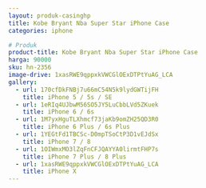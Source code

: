 ```yaml
---
layout: produk-casinghp
title: Kobe Bryant Nba Super Star iPhone Case
categories: iphone

# Produk
product-title: Kobe Bryant Nba Super Star iPhone Case
harga: 90000
sku: hn-2356
image-drive: 1xasRWE9qppxkVWCGlOExDTPtYuAG_LCA
gallery:
  - url: 170cfDkFNBj7u66mC54N5k9lydGWTijFH
    title: iPhone 5 / 5s / SE
  - url: 1eRIq4UJbwM56SO5JY5LuCbbLVd5ZKuek
    title: iPhone 6 / 6s
  - url: 1M7yxHguTLXhmcf73jaKb9omZH25QD3R0
    title: iPhone 6 Plus / 6s Plus
  - url: 1YEGtFd1TBCSc-D0mpTSoCtP3D1vEJdSx
    title: iPhone 7 / 8
  - url: 1OIWmxMO3lZqFnCFJQAYYA0lirmtFHP7s
    title: iPhone 7 Plus / 8 Plus
  - url: 1xasRWE9qppxkVWCGlOExDTPtYuAG_LCA
    title: iPhone X
---
```

